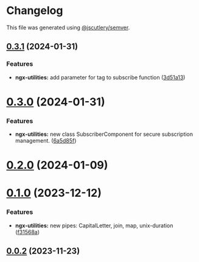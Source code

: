 # Changelog

This file was generated using [@jscutlery/semver](https://github.com/jscutlery/semver).

## [0.3.1](https://github.com/IPS-LMU/octra/compare/ngx-utilities-0.3.0...ngx-utilities-0.3.1) (2024-01-31)


### Features

* **ngx-utilities:** add parameter for tag to subscribe function ([3d51a13](https://github.com/IPS-LMU/octra/commit/3d51a1314d163a4de247b995e754dfdd77cb1fb7))



# [0.3.0](https://github.com/IPS-LMU/octra/compare/ngx-utilities-0.2.0...ngx-utilities-0.3.0) (2024-01-31)


### Features

* **ngx-utilities:** new class SubscriberComponent for secure subscription management. ([6a5d85f](https://github.com/IPS-LMU/octra/commit/6a5d85f8408922442a10b0874090c30f5cce5a5e))



# [0.2.0](https://github.com/IPS-LMU/octra/compare/ngx-utilities-0.1.0...ngx-utilities-0.2.0) (2024-01-09)



# [0.1.0](https://github.com/IPS-LMU/octra/compare/ngx-utilities-0.0.2...ngx-utilities-0.1.0) (2023-12-12)


### Features

* **ngx-utilities:** new pipes: CapitalLetter, join, map, unix-duration ([f31568a](https://github.com/IPS-LMU/octra/commit/f31568a1f7a21cf98e55decd7163fee6146eeded))



## [0.0.2](https://github.com/IPS-LMU/octra/compare/ngx-utilities-0.0.1...ngx-utilities-0.0.2) (2023-11-23)
